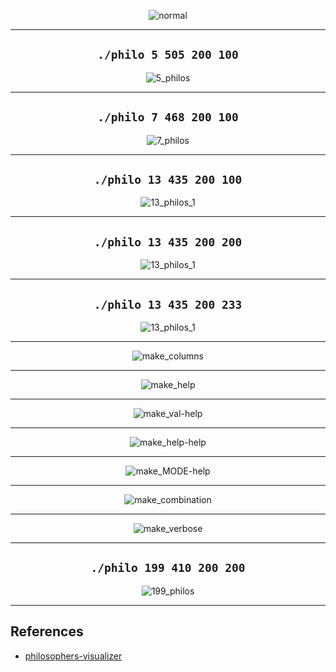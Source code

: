 <div align="center">

![normal](/media/normal.png)

---

## `./philo 5 505 200 100`
![5_philos](/media/5_philos.png)

---

## `./philo 7 468 200 100`
![7_philos](/media/7_philos.png)

---

## `./philo 13 435 200 100`
![13_philos_1](/media/13_philos_1.png)

---

## `./philo 13 435 200 200`
![13_philos_1](/media/13_philos_2.png)

---

## `./philo 13 435 200 233`
![13_philos_1](/media/13_philos_3.png)

---

![make_columns](/media/make_columns.png)

---

![make_help](/media/make_help.png)

---

![make_val-help](/media/make_val-help.png)

---

![make_help-help](/media/make_help-help.png)

---

![make_MODE-help](/media/make_MODE-help.png)

---

![make_combination](/media/make_combination.png)

---

![make_verbose](/media/make_verbose.png)

---

## `./philo 199 410 200 200`
![199_philos](/media/199_philos.png)

</div>

---

## References

- [philosophers-visualizer](https://nafuka11.github.io/philosophers-visualizer/)
